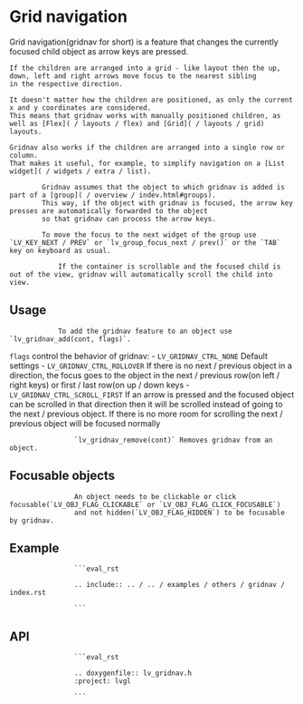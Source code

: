 # Grid navigation

Grid navigation(gridnav for short) is a feature that changes the currently focused child object as arrow keys are pressed.

	If the children are arranged into a grid - like layout then the up, down, left and right arrows move focus to the nearest sibling
	in the respective direction.

	It doesn't matter how the children are positioned, as only the current x and y coordinates are considered.
	This means that gridnav works with manually positioned children, as well as [Flex]( / layouts / flex) and [Grid]( / layouts / grid) layouts.

	Gridnav also works if the children are arranged into a single row or column.
	That makes it useful, for example, to simplify navigation on a [List widget]( / widgets / extra / list).

			Gridnav assumes that the object to which gridnav is added is part of a [group]( / overview / indev.html#groups).
			This way, if the object with gridnav is focused, the arrow key presses are automatically forwarded to the object
			so that gridnav can process the arrow keys.

			To move the focus to the next widget of the group use `LV_KEY_NEXT / PREV` or `lv_group_focus_next / prev()` or the `TAB` key on keyboard as usual.

				If the container is scrollable and the focused child is out of the view, gridnav will automatically scroll the child into view.

## Usage

				To add the gridnav feature to an object use `lv_gridnav_add(cont, flags)`.

`flags` control the behavior of gridnav:
				- `LV_GRIDNAV_CTRL_NONE` Default settings
					- `LV_GRIDNAV_CTRL_ROLLOVER`  If there is no next / previous object in a direction,
					the focus goes to the object in the next / previous row(on left / right keys) or first / last row(on up / down keys
					- `LV_GRIDNAV_CTRL_SCROLL_FIRST` If an arrow is pressed and the focused object can be scrolled in that direction
					then it will be scrolled instead of going to the next / previous object.  If there is no more room for scrolling the next / previous object will be focused
					normally

					`lv_gridnav_remove(cont)` Removes gridnav from an object.

## Focusable objects

					An object needs to be clickable or click focusable(`LV_OBJ_FLAG_CLICKABLE` or `LV_OBJ_FLAG_CLICK_FOCUSABLE`)
					and not hidden(`LV_OBJ_FLAG_HIDDEN`) to be focusable by gridnav.


## Example

					```eval_rst

					.. include:: .. / .. / examples / others / gridnav / index.rst

					```
## API


					```eval_rst

					.. doxygenfile:: lv_gridnav.h
					:project: lvgl

					```
